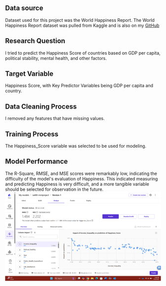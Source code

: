 ## Data source
Dataset used for this project was the World Happiness Report.
The World Happiness Report dataset was pulled from Kaggle and is also on my [GitHub](https://github.com/JFern930/ia480/blob/main/miniproject/world_happiness_report.csv)

## Research Question
I tried to predict the Happiness Score of countries based on GDP per capita, political stability, mental health, and other factors.

## Target Variable 
Happiness Score, with Key Predictor Variables being GDP per capita and country.

## Data Cleaning Process
I removed any features that have missing values.

## Training Process
The Happiness_Score variable was selected to be used for modeling.

## Model Performance
The R-Square, RMSE, and MSE scores were remarkably low, indicating the difficulty of the model's evaluation of Happiness. This indicated measuring and predicting Happiness is very difficult, and a more tangible variable should be selected for observation in the future.
![pic](https://github.com/JFern930/ia480/blob/main/miniproject/Screenshot%202025-03-26%20143851.png)
